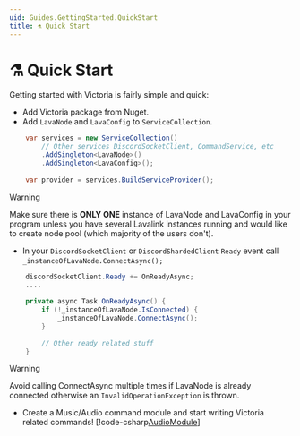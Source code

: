 ```yaml
---
uid: Guides.GettingStarted.QuickStart
title: ⚗️ Quick Start
---
```


# ⚗️ Quick Start
Getting started with Victoria is fairly simple and quick:
- Add Victoria package from Nuget.
- Add `LavaNode` and `LavaConfig` to `ServiceCollection`.
```cs
	var services = new ServiceCollection()
		// Other services DiscordSocketClient, CommandService, etc
		.AddSingleton<LavaNode>()
		.AddSingleton<LavaConfig>();
		
	var provider = services.BuildServiceProvider();
```

> [!WARNING]
> Make sure there is **__ONLY ONE__** instance of LavaNode and LavaConfig in your program unless you have several Lavalink instances running and would like to create node pool (which majority of the users don't).

- In your `DiscordSocketClient` or `DiscordShardedClient` `Ready` event call `_instanceOfLavaNode.ConnectAsync();`
```cs
	discordSocketClient.Ready += OnReadyAsync;
	....
	
	private async Task OnReadyAsync() {
		if (!_instanceOfLavaNode.IsConnected) {
			_instanceOfLavaNode.ConnectAsync();
		}
		
		// Other ready related stuff
	}
```

> [!WARNING]
> Avoid calling ConnectAsync multiple times if LavaNode is already connected otherwise an `InvalidOperationException` is thrown.

- Create a Music/Audio command module and start writing Victoria related commands!
[!code-csharp[AudioModule](../snippets/AudioModule.cs?range=5-16,18-45)]
